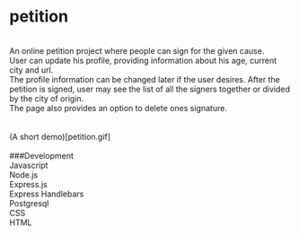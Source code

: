 # petition
</br>
An online petition project where people can sign for the given cause.</br>
User can update his profile, providing information about his age, current city and url.</br>
The profile information can be changed later if the user desires. After the petition is signed,
user may see the list of all the signers together or divided by the city of origin.</br>
The page also provides an option to delete ones signature.</br>
</br>
</br>
(A short demo)[petition.gif]
</br>
</br>
###Development</br>
Javascript</br>
Node.js</br>
Express.js</br>
Express Handlebars</br>
Postgresql</br>
CSS</br>
HTML</br>
